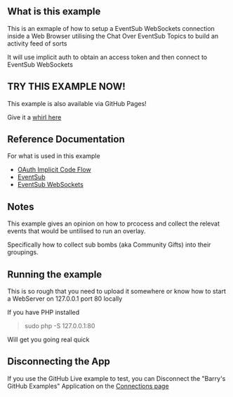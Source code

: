 ## What is this example

This is an exmaple of how to setup a EventSub WebSockets connection inside a Web Browser utilising the Chat Over EventSub Topics to build an activity feed of sorts

It will use implicit auth to obtain an access token and then connect to EventSub WebSockets

## TRY THIS EXAMPLE NOW!

This example is also available via GitHub Pages!

Give it a [whirl here](https://barrycarlyon.github.io/twitch_misc/eventsub/websockets/web/activity_feed/)

## Reference Documentation

For what is used in this example

- [OAuth Implicit Code Flow](https://dev.twitch.tv/docs/authentication/getting-tokens-oauth#implicit-grant-flow)
- [EventSub](https://dev.twitch.tv/docs/eventsub)
- [EventSub WebSockets](https://dev.twitch.tv/docs/eventsub/handling-websocket-events)

## Notes

This example gives an opinion on how to prcocess and collect the relevat events that would be untilised to run an overlay.

Specifically how to collect sub bombs (aka Community Gifts) into their groupings.

## Running the example

This is so rough that you need to upload it somewhere or know how to start a WebServer on 127.0.0.1 port 80 locally

If you have PHP installed

> sudo php -S 127.0.0.1:80

Will get you going real quick

## Disconnecting the App

If you use the GitHub Live example to test, you can Disconnect the "Barry's GitHub Examples" Application on the [Connections page](https://www.twitch.tv/settings/connections)
